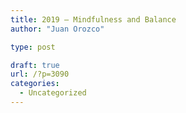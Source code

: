 ```yaml
---
title: 2019 – Mindfulness and Balance
author: "Juan Orozco"

type: post

draft: true
url: /?p=3090
categories:
  - Uncategorized
---
```

